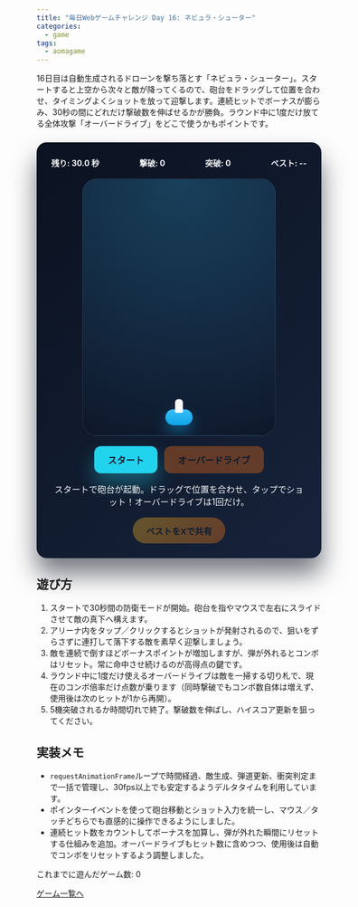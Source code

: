 ```yaml
---
title: "毎日Webゲームチャレンジ Day 16: ネビュラ・シューター"
categories:
  - game
tags:
  - aomagame
---
```


16日目は自動生成されるドローンを撃ち落とす「ネビュラ・シューター」。スタートすると上空から次々と敵が降ってくるので、砲台をドラッグして位置を合わせ、タイミングよくショットを放って迎撃します。連続ヒットでボーナスが膨らみ、30秒の間にどれだけ撃破数を伸ばせるかが勝負。ラウンド中に1度だけ放てる全体攻撃「オーバードライブ」をどこで使うかもポイントです。

<style>
#nebula-shooter {
  max-width: 520px;
  margin: 24px auto;
  padding: 26px;
  border-radius: 18px;
  background: linear-gradient(135deg, #0b1220, #16233b);
  color: #f8fafc;
  box-shadow: 0 28px 44px rgba(6, 11, 23, 0.55);
  font-family: "Inter", "Hiragino Kaku Gothic ProN", sans-serif;
}
#nebula-shooter .hud {
  display: flex;
  justify-content: space-between;
  flex-wrap: wrap;
  gap: 12px;
  margin-bottom: 18px;
  font-weight: 700;
}
#nebula-shooter .arena {
  position: relative;
  width: min(94vw, 340px);
  aspect-ratio: 3 / 4;
  margin: 0 auto 18px;
  border-radius: 26px;
  background: radial-gradient(circle at top, rgba(56, 189, 248, 0.25), rgba(15, 23, 42, 0.95));
  overflow: hidden;
  touch-action: none;
  border: 1px solid rgba(148, 163, 184, 0.15);
}
#nebula-shooter .arena.flash {
  animation: nebula-flash 0.5s ease;
}
@keyframes nebula-flash {
  0% { box-shadow: 0 0 0 rgba(255, 255, 255, 0); }
  50% { box-shadow: 0 0 40px rgba(255, 255, 255, 0.35); }
  100% { box-shadow: 0 0 0 rgba(255, 255, 255, 0); }
}
#nebula-shooter .turret {
  position: absolute;
  bottom: 18px;
  left: 50%;
  width: 48px;
  height: 28px;
  border-radius: 14px;
  background: linear-gradient(180deg, #38bdf8, #0ea5e9);
  transform: translateX(-50%);
  box-shadow: 0 12px 26px rgba(14, 165, 233, 0.45);
}
#nebula-shooter .turret::after {
  content: '';
  position: absolute;
  top: -18px;
  left: 50%;
  width: 14px;
  height: 24px;
  border-radius: 6px 6px 2px 2px;
  background: #f8fafc;
  transform: translateX(-50%);
}
#nebula-shooter .enemy,
#nebula-shooter .bullet {
  position: absolute;
  width: 28px;
  height: 28px;
  border-radius: 50%;
  pointer-events: none;
}
#nebula-shooter .enemy {
  background: radial-gradient(circle, #f97316, #c2410c);
  box-shadow: 0 12px 22px rgba(249, 115, 22, 0.45);
}
#nebula-shooter .bullet {
  width: 12px;
  height: 18px;
  border-radius: 999px;
  background: linear-gradient(180deg, #a855f7, #7c3aed);
  box-shadow: 0 0 18px rgba(168, 85, 247, 0.65);
}
#nebula-shooter .controls {
  display: flex;
  justify-content: center;
  gap: 12px;
}
#nebula-shooter .start,
#nebula-shooter .skill {
  border: none;
  border-radius: 12px;
  padding: 12px 24px;
  font-size: 1rem;
  font-weight: 700;
  color: #0f172a;
  cursor: pointer;
  box-shadow: 0 18px 32px rgba(34, 211, 238, 0.35);
  transition: transform 0.12s ease, box-shadow 0.12s ease, opacity 0.12s ease;
}
#nebula-shooter .start {
  background: #22d3ee;
}
#nebula-shooter .skill {
  background: #f97316;
  box-shadow: 0 18px 32px rgba(249, 115, 22, 0.35);
  color: #0b1220;
}
#nebula-shooter .start:hover:not(:disabled),
#nebula-shooter .skill:hover:not(:disabled) {
  transform: translateY(-1px);
}
#nebula-shooter .start:disabled,
#nebula-shooter .skill:disabled {
  opacity: 0.35;
  cursor: not-allowed;
  box-shadow: none;
}
#nebula-shooter .log {
  margin-top: 16px;
  text-align: center;
  font-size: 0.95rem;
}
#nebula-shooter .actions {
  margin-top: 18px;
  display: flex;
  justify-content: center;
}
#nebula-shooter .share-button {
  border: none;
  border-radius: 9999px;
  padding: 12px 24px;
  font-size: 0.95rem;
  font-weight: 700;
  background: linear-gradient(135deg, #fbbf24, #f97316);
  color: #0f172a;
  cursor: pointer;
  box-shadow: 0 18px 34px rgba(249, 115, 22, 0.35);
  transition: transform 0.12s ease, box-shadow 0.12s ease, opacity 0.12s ease;
}
#nebula-shooter .share-button:hover:not(:disabled) {
  transform: translateY(-1px);
  box-shadow: 0 22px 40px rgba(249, 115, 22, 0.45);
}
#nebula-shooter .share-button:disabled {
  opacity: 0.35;
  cursor: not-allowed;
  box-shadow: none;
}
</style>

<div id="nebula-shooter">
  <div class="hud">
    <span class="time">残り: 30.0 秒</span>
    <span class="score">撃破: 0</span>
    <span class="misses">突破: 0</span>
    <span class="best">ベスト: --</span>
  </div>
  <div class="arena">
    <div class="turret"></div>
  </div>
  <div class="controls">
    <button type="button" class="start">スタート</button>
    <button type="button" class="skill" disabled>オーバードライブ</button>
  </div>
  <p class="log">スタートで砲台が起動。ドラッグで位置を合わせ、タップでショット！オーバードライブは1回だけ。</p>
  <div class="actions">
    <button type="button" class="share-button" disabled>ベストをXで共有</button>
  </div>
</div>

<script>
(() => {
  const root = document.getElementById('nebula-shooter');
  if (!root) {
    return;
  }

  const arenaEl = root.querySelector('.arena');
  const turretEl = root.querySelector('.turret');
  const timeEl = root.querySelector('.time');
  const scoreEl = root.querySelector('.score');
  const bestEl = root.querySelector('.best');
  const missesEl = root.querySelector('.misses');
  const startButton = root.querySelector('.start');
  const skillButton = root.querySelector('.skill');
  const logEl = root.querySelector('.log');
  const shareButton = root.querySelector('.share-button');
  const getPlayCountEl = () => document.querySelector('[data-aomagame-play-count]');

  const storageKey = 'aomagame:best:nebula-shooter';
  const playedKey = 'aomagame:played:nebula-shooter';
  const sessionLength = 30; // 秒
  const maxMiss = 5;

  let bullets = [];
  let enemies = [];
  let running = false;
  let animationId = null;
  let lastTimestamp = 0;
  let remaining = sessionLength;
  let spawnTimer = 0;
  let score = 0;
  let misses = 0;
  let bestScore = null;
  let storageAvailable = false;
  let arenaWidth = 0;
  let arenaHeight = 0;
  let turretX = 0;
  let pointerActive = false;
  let lastShotTime = 0;
  let skillAvailable = false;
  let combo = 0;

  const clamp = (value, min, max) => Math.min(Math.max(value, min), max);
  const randomBetween = (min, max) => Math.random() * (max - min) + min;

  const updatePlayCount = () => {
    const counterEl = getPlayCountEl();
    if (!counterEl) {
      return;
    }
    try {
      let total = 0;
      for (let i = 0; i < localStorage.length; i += 1) {
        const key = localStorage.key(i);
        if (typeof key !== 'string' || !key.startsWith('aomagame:played:')) {
          continue;
        }
        const value = Number.parseInt(localStorage.getItem(key) ?? '0', 10);
        if (!Number.isNaN(value) && value > 0) {
          total += 1;
        }
      }
      counterEl.textContent = total;
    } catch (error) {
      counterEl.textContent = '0';
    }
  };

  const markPlayed = () => {
    if (!storageAvailable) {
      return;
    }
    try {
      const current = Number.parseInt(localStorage.getItem(playedKey) ?? '0', 10);
      const next = Number.isNaN(current) ? 1 : current + 1;
      localStorage.setItem(playedKey, String(next));
    } catch (error) {
      return;
    }
    updatePlayCount();
  };

  const detectStorage = () => {
    try {
      const testKey = `${storageKey}-test`;
      localStorage.setItem(testKey, '1');
      localStorage.removeItem(testKey);
      storageAvailable = true;
    } catch (error) {
      storageAvailable = false;
    }
  };

  const loadBest = () => {
    if (!storageAvailable) {
      return;
    }
    const storedBest = localStorage.getItem(storageKey);
    if (storedBest) {
      const value = Number.parseInt(storedBest, 10);
      if (!Number.isNaN(value) && value >= 0) {
        bestScore = value;
      }
    }
    updateHud();
  };

  const saveBest = () => {
    if (!storageAvailable || bestScore === null) {
      return;
    }
    localStorage.setItem(storageKey, String(bestScore));
  };

  const updateHud = () => {
    timeEl.textContent = `残り: ${remaining.toFixed(1)} 秒`;
    scoreEl.textContent = `撃破: ${score}`;
    missesEl.textContent = `突破: ${misses}/${maxMiss}`;
    bestEl.textContent = `ベスト: ${bestScore === null ? '--' : bestScore}`;
    shareButton.disabled = bestScore === null;
  };

  const updateSkillButton = () => {
    if (!skillButton) {
      return;
    }
    if (!running) {
      skillButton.disabled = true;
      skillButton.textContent = 'オーバードライブ';
      return;
    }
    skillButton.disabled = !skillAvailable;
    skillButton.textContent = skillAvailable ? 'オーバードライブ' : '使用済み';
  };

  const resetArena = () => {
    bullets.forEach((b) => b.el.remove());
    enemies.forEach((e) => e.el.remove());
    bullets = [];
    enemies = [];
  };

  const resetCombo = (message) => {
    if (combo === 0) {
      return;
    }
    combo = 0;
    if (message) {
      logEl.textContent = message;
    }
    updateHud();
  };

  const registerHit = ({ source = 'shot', silent = false } = {}) => {
    combo += 1;
    const bonus = Math.max(0, combo - 1);
    const gained = 1 + bonus;
    score += gained;
    if (!silent) {
      const prefix = source === 'skill' ? 'オーバードライブ！' : '撃破！';
      const bonusText = bonus > 0 ? `（ボーナス +${bonus}）` : '';
      logEl.textContent = `${prefix}${combo} 連続：+${gained}pt ${bonusText}`.trim();
    }
    updateHud();
    return { gained, bonus };
  };

  const spawnEnemy = () => {
    const enemyEl = document.createElement('div');
    enemyEl.className = 'enemy';
    const x = randomBetween(20, arenaWidth - 20);
    const speed = randomBetween(60, 110);
    const enemy = { el: enemyEl, x, y: -30, speed };
    enemies.push(enemy);
    arenaEl.appendChild(enemyEl);
    enemyEl.style.left = `${enemy.x - 14}px`;
    enemyEl.style.top = `${enemy.y - 14}px`;
  };

  const spawnBullet = () => {
    const now = performance.now();
    if (now - lastShotTime < 160) {
      return;
    }
    lastShotTime = now;
    const bulletEl = document.createElement('div');
    bulletEl.className = 'bullet';
    const bullet = { el: bulletEl, x: turretX, y: arenaHeight - 40, speed: 420 };
    bullets.push(bullet);
    arenaEl.appendChild(bulletEl);
    bulletEl.style.left = `${bullet.x - 6}px`;
    bulletEl.style.top = `${bullet.y - 9}px`;
  };

  const removeEnemy = (enemy) => {
    enemies = enemies.filter((item) => item !== enemy);
    enemy.el.remove();
  };

  const removeBullet = (bullet, reason) => {
    bullets = bullets.filter((item) => item !== bullet);
    bullet.el.remove();
    if (reason === 'miss') {
      resetCombo('弾が外れてコンボがリセット…。焦らず狙いを定めよう。');
    }
  };

  const distance = (aX, aY, bX, bY) => {
    const dx = aX - bX;
    const dy = aY - bY;
    return Math.sqrt(dx * dx + dy * dy);
  };

  const finishGame = (reason) => {
    running = false;
    pointerActive = false;
    skillAvailable = false;
    resetCombo();
    if (animationId) {
      cancelAnimationFrame(animationId);
      animationId = null;
    }
    startButton.disabled = false;
    startButton.textContent = 'もう一度';
    updateSkillButton();
    if (reason === 'time') {
      logEl.textContent = `タイムアップ！撃破数は ${score}。さらに精度を高めよう。`;
    } else if (reason === 'breach') {
      logEl.textContent = `敵が基地に到達… 撃破 ${score}。再挑戦で守り切ろう！`;
    }
    if (bestScore === null || score > bestScore) {
      bestScore = score;
      saveBest();
      shareButton.disabled = false;
      logEl.textContent += ' ベストスコアを更新！';
    }
    updateHud();
  };

  const triggerArenaFlash = () => {
    arenaEl.classList.add('flash');
    setTimeout(() => {
      arenaEl.classList.remove('flash');
    }, 400);
  };

  const activateSkill = () => {
    if (!running || !skillAvailable) {
      return;
    }
    skillAvailable = false;
    const targets = enemies.slice();
    const cleared = targets.length;
    targets.forEach((enemy) => removeEnemy(enemy));
    if (cleared > 0) {
      const bonusPerKill = Math.max(0, combo - 1);
      const gainedPerKill = 1 + bonusPerKill;
      const totalGained = cleared * gainedPerKill;
      const totalBonus = cleared * bonusPerKill;
      score += totalGained;
      logEl.textContent = `オーバードライブ発動！${cleared} 機撃破、+${totalGained}pt（ボーナス +${totalBonus}）。次のヒットは 1 から再開！`;
    } else {
      logEl.textContent = 'オーバードライブで空域を制圧！敵が来たらすぐ狙おう。';
    }
    combo = 0;
    updateHud();
    triggerArenaFlash();
    updateSkillButton();
  };

  const updateTurret = (event) => {
    const rect = arenaEl.getBoundingClientRect();
    arenaWidth = rect.width;
    arenaHeight = rect.height;
    const x = clamp(event.clientX - rect.left, 24, arenaWidth - 24);
    turretX = x;
    turretEl.style.left = `${turretX}px`;
  };

  const handlePointerDown = (event) => {
    if (!running) {
      return;
    }
    pointerActive = true;
    arenaEl.setPointerCapture?.(event.pointerId);
    updateTurret(event);
    spawnBullet();
    event.preventDefault();
  };

  const handlePointerMove = (event) => {
    if (!running || !pointerActive) {
      return;
    }
    updateTurret(event);
  };

  const handlePointerUp = (event) => {
    if (!running) {
      return;
    }
    pointerActive = false;
    arenaEl.releasePointerCapture?.(event.pointerId);
  };

  const updateGame = (timestamp) => {
    if (!running) {
      return;
    }
    if (!lastTimestamp) {
      lastTimestamp = timestamp;
    }
    const delta = (timestamp - lastTimestamp) / 1000;
    lastTimestamp = timestamp;

    remaining = Math.max(0, remaining - delta);
    spawnTimer -= delta;
    if (spawnTimer <= 0) {
      spawnEnemy();
      spawnTimer = randomBetween(0.45, 1.1);
    }

    bullets.slice().forEach((bullet) => {
      bullet.y -= bullet.speed * delta;
      if (bullet.y < -20) {
        removeBullet(bullet, 'miss');
        return;
      }
      bullet.el.style.top = `${bullet.y - 9}px`;
      bullet.el.style.left = `${bullet.x - 6}px`;
    });

    enemies.slice().forEach((enemy) => {
      enemy.y += enemy.speed * delta;
      if (enemy.y > arenaHeight + 30) {
        removeEnemy(enemy);
        misses += 1;
        logEl.textContent = `敵が突破！あと ${Math.max(0, maxMiss - misses)} 体で終了。`;
        return;
      }
      enemy.el.style.top = `${enemy.y - 14}px`;
      enemy.el.style.left = `${enemy.x - 14}px`;
    });

    bullets.slice().forEach((bullet) => {
      enemies.slice().forEach((enemy) => {
        if (!bullets.includes(bullet) || !enemies.includes(enemy)) {
          return;
        }
        if (distance(bullet.x, bullet.y, enemy.x, enemy.y) < 24) {
          removeBullet(bullet);
          removeEnemy(enemy);
          registerHit();
        }
      });
    });

    updateHud();

    if (remaining <= 0) {
      finishGame('time');
      return;
    }
    if (misses >= maxMiss) {
      finishGame('breach');
      return;
    }

    animationId = requestAnimationFrame(updateGame);
  };

  const startGame = () => {
    markPlayed();
    resetArena();
    running = true;
    pointerActive = false;
    lastTimestamp = 0;
    remaining = sessionLength;
    spawnTimer = 0.2;
    score = 0;
    misses = 0;
    combo = 0;
    arenaWidth = arenaEl.clientWidth;
    arenaHeight = arenaEl.clientHeight;
    turretX = arenaWidth / 2;
    turretEl.style.left = `${turretX}px`;
    startButton.disabled = true;
    startButton.textContent = 'プレイ中…';
    logEl.textContent = 'ドラッグで砲台を移動し、タップで連射！30秒守ってコンボを繋ごう。';
    skillAvailable = true;
    updateSkillButton();
    updateHud();
    animationId = requestAnimationFrame(updateGame);
  };

  startButton.addEventListener('click', () => {
    if (running) {
      return;
    }
    startGame();
  });

  if (skillButton) {
    skillButton.addEventListener('click', () => {
      activateSkill();
    });
  }

  arenaEl.addEventListener('pointerdown', handlePointerDown);
  arenaEl.addEventListener('pointermove', handlePointerMove);
  arenaEl.addEventListener('pointerup', handlePointerUp);
  arenaEl.addEventListener('pointerleave', () => {
    pointerActive = false;
  });
  arenaEl.addEventListener('pointercancel', () => {
    pointerActive = false;
  });

  if (shareButton) {
    shareButton.addEventListener('click', (event) => {
      event.preventDefault();
      if (bestScore === null) {
        return;
      }
      const text = `ネビュラ・シューターで撃破数 ${bestScore} を記録！ #aomagame`;
      const shareUrl = new URL('https://twitter.com/intent/tweet');
      shareUrl.searchParams.set('text', text);
      shareUrl.searchParams.set('url', window.location.href);
      window.open(shareUrl.toString(), '_blank', 'noopener');
    });
  }

  detectStorage();
  loadBest();
  if (document.readyState === 'loading') {
    document.addEventListener('DOMContentLoaded', updatePlayCount, { once: true });
  } else {
    updatePlayCount();
  }
  updateHud();
  updateSkillButton();
})();
</script>

## 遊び方
1. スタートで30秒間の防衛モードが開始。砲台を指やマウスで左右にスライドさせて敵の真下へ構えます。
2. アリーナ内をタップ／クリックするとショットが発射されるので、狙いをずらさずに連打して落下する敵を素早く迎撃しましょう。
3. 敵を連続で倒すほどボーナスポイントが増加しますが、弾が外れるとコンボはリセット。常に命中させ続けるのが高得点の鍵です。
4. ラウンド中に1度だけ使えるオーバードライブは敵を一掃する切り札で、現在のコンボ倍率だけ点数が乗ります（同時撃破でもコンボ数自体は増えず、使用後は次のヒットが1から再開）。
5. 5機突破されるか時間切れで終了。撃破数を伸ばし、ハイスコア更新を狙ってください。

## 実装メモ
- `requestAnimationFrame`ループで時間経過、敵生成、弾道更新、衝突判定まで一括で管理し、30fps以上でも安定するようデルタタイムを利用しています。
- ポインターイベントを使って砲台移動とショット入力を統一し、マウス／タッチどちらでも直感的に操作できるようにしました。
- 連続ヒット数をカウントしてボーナスを加算し、弾が外れた瞬間にリセットする仕組みを追加。オーバードライブもヒット数に含めつつ、使用後は自動でコンボをリセットするよう調整しました。

<p class="game-progress">これまでに遊んだゲーム数: <span data-aomagame-play-count>0</span></p>
<p class="game-link"><a href="http://localhost:4000/tags/#aomagame">ゲーム一覧へ</a></p>
